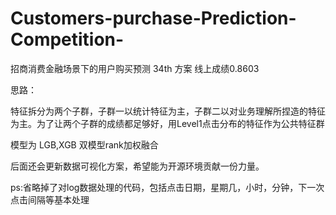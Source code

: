 # Customers-purchase-Prediction-Competition-
招商消费金融场景下的用户购买预测 34th 方案 线上成绩0.8603

思路：

特征拆分为两个子群，子群一以统计特征为主，子群二以对业务理解所捏造的特征为主。为了让两个子群的成绩都足够好，用Level1点击分布的特征作为公共特征群

模型为 LGB,XGB 双模型rank加权融合

后面还会更新数据可视化方案，希望能为开源环境贡献一份力量。

ps:省略掉了对log数据处理的代码，包括点击日期，星期几，小时，分钟，下一次点击间隔等基本处理
